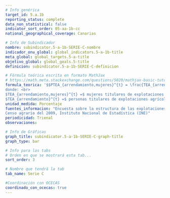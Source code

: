 ```yaml
---
# Info genérica
target_id: 5.a.1b
reporting_status: complete
data_non_statistical: false
indicator_sort_order: 05-aa-1b-cc
national_geographical_coverage: Canarias

# Info de Subindicador
nombre: subindicator.5-a-1b-SERIE-C-nombre
indicador_onu_global: global_indicators.5-a-1b-title
meta_global: global_targets.5-a-title
objetivo_global: global_goals.5-title
definicion: subindicator.5-a-1b-SERIE-C-definicion

# Fórmula teórica escrita en formato MathJax
# https://math.meta.stackexchange.com/questions/5020/mathjax-basic-tutorial-and-quick-reference
formula_teorica: '$$PTEA_{arrendamiento,mujeres}^{t} = \frac{TEA_{arrendamiento,mujeres}^{t}}{TEA_{arrendamiento}^{t}} \cdot 100$$ <br>
donde: <br>
$TEA_{arrendamiento,mujeres}^{t} =$ mujeres titulares de explotaciones agrícolas en arrendamiento en el año $t$ <br>
$TEA_{arrendamiento}^{t} =$ personas titulares de explotaciones agrícolas en arrendamiento en el año $t$ '
unidad_medida: Porcentaje
fuentes_informacion: "Encuesta sobre la estructura de las explotaciones agrícolas, Instituto Nacional de Estadística (INE) <br>
Censo agrario del 2009, Instituto Nacional de Estadística (INE)"
periodicidad: Trienal
observaciones: 

# Info de Gráficas
graph_title: subindicator.5-a-1b-SERIE-C-graph-title
graph_type: bar

# Info para las tabs
# Orden en que se mostrará esta tab...
sort_order: 3

# Nombre que tendrá la tab
tab_name: Serie C

#Coordinación con OCECAS
coordinado_con_ocecas: true
---
```



